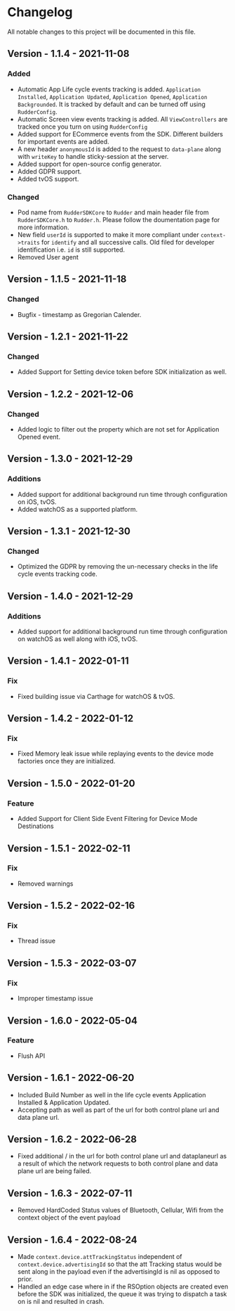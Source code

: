 # Changelog
All notable changes to this project will be documented in this file.

## Version - 1.1.4 - 2021-11-08
### Added
- Automatic App Life cycle events tracking is added. `Application Installed`, `Application Updated`, `Application Opened`, `Application Backgrounded`. It is tracked by default and can be turned off using `RudderConfig`.
- Automatic Screen view events tracking is added. All `ViewControllers` are tracked once you turn on using `RudderConfig`
- Added support for ECommerce events from the SDK. Different builders for important events are added.
- A new header `anonymousId` is added to the request to `data-plane` along with `writeKey` to handle sticky-session at the server.
- Added support for open-source config generator.
- Added GDPR support.
- Added tvOS support.
### Changed
- Pod name from `RudderSDKCore` to `Rudder` and main header file from `RudderSDKCore.h` to `Rudder.h`. Please follow the doumentation page for more information.
- New field `userId` is supported to make it more compliant under `context->traits` for `identify` and all successive calls. Old filed for developer identification i.e. `id` is still supported.
- Removed User agent

## Version - 1.1.5 - 2021-11-18
### Changed
- Bugfix - timestamp as Gregorian Calender.

## Version - 1.2.1 - 2021-11-22
### Changed
- Added Support for Setting device token before SDK initialization as well.

## Version - 1.2.2 - 2021-12-06
### Changed
- Added logic to filter out the property which are not set for Application Opened event. 

## Version - 1.3.0 - 2021-12-29
### Additions
- Added support for additional background run time through configuration on iOS, tvOS.
- Added watchOS as a supported platform.

## Version - 1.3.1 - 2021-12-30
### Changed
- Optimized the GDPR by removing the un-necessary checks in the life cycle events tracking code.

## Version - 1.4.0 - 2021-12-29
### Additions
- Added support for additional background run time through configuration on watchOS as well along with iOS, tvOS.

## Version - 1.4.1 - 2022-01-11
### Fix
- Fixed building issue via Carthage for watchOS & tvOS.

## Version - 1.4.2 - 2022-01-12
### Fix
- Fixed Memory leak issue while replaying events to the device mode factories once they are initialized.

## Version - 1.5.0 - 2022-01-20
### Feature

- Added Support for Client Side Event Filtering for Device Mode Destinations

## Version - 1.5.1 - 2022-02-11
### Fix
- Removed warnings

## Version - 1.5.2 - 2022-02-16
### Fix
- Thread issue

## Version - 1.5.3 - 2022-03-07
### Fix
- Improper timestamp issue

## Version - 1.6.0 - 2022-05-04
### Feature
- Flush API

## Version - 1.6.1 - 2022-06-20
- Included Build Number as well in the life cycle events Application Installed & Application Updated.
- Accepting path as well as part of the url for both control plane url and data plane url.

## Version - 1.6.2 - 2022-06-28
- Fixed additional / in the url for both control plane url and dataplaneurl as a result of which the network requests to both control plane and data plane url are being failed.

## Version - 1.6.3 - 2022-07-11
- Removed HardCoded Status values of Bluetooth, Cellular, Wifi from the context object of the event payload

## Version - 1.6.4 - 2022-08-24
- Made `context.device.attTrackingStatus` independent of `context.device.advertisingId` so that the att Tracking status would be sent along in the payload even if the advertisingId is nil as opposed to prior.
- Handled an edge case where in if the RSOption objects are created even before the SDK was initialized, the queue it was trying to dispatch a task on is nil and resulted in crash.